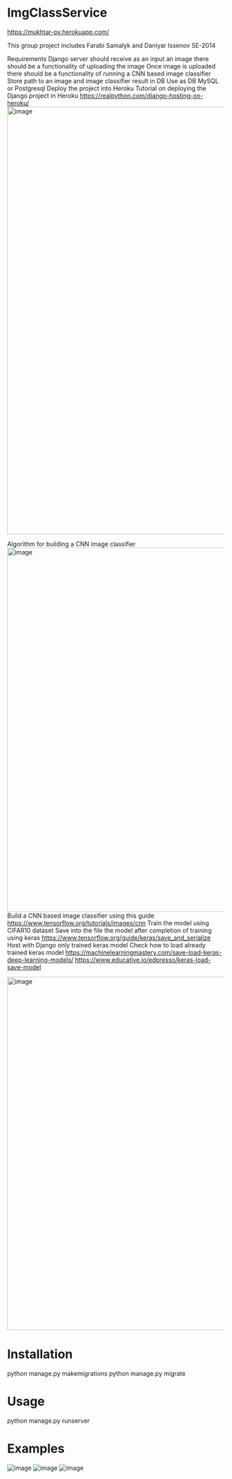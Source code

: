 # ImgClassService
https://mukhtar-py.herokuapp.com/

This group project includes Farabi Samalyk and Daniyar Issenov SE-2014

Requirements
Django server should receive as an input an image
there should be a functionality of uploading the image
Once image is uploaded there should be a functionality of running a CNN based image classifier
Store path to an image and image classifier result in DB
Use as DB MySQL or Postgresql
Deploy the project into Heroku
Tutorial on deploying the Django project in Heroku
https://realpython.com/django-hosting-on-heroku/
<img width="987" alt="image" src="https://user-images.githubusercontent.com/79573421/156716486-b2f6e0a2-1b29-4208-99c0-a59a72db4648.png">

Algorithm for building a CNN image classifier<img width="841" alt="image" src="https://user-images.githubusercontent.com/79573421/156716522-ed333c61-a99e-4374-a3d2-9045575d3559.png">
Build a CNN based image classifier using this guide
https://www.tensorflow.org/tutorials/images/cnn
Train the model using CIFAR10 dataset
Save into the file the model after completion of training using keras
https://www.tensorflow.org/guide/keras/save_and_serialize
Host with Django only trained keras model
Check how to load already trained keras model
https://machinelearningmastery.com/save-load-keras-deep-learning-models/
https://www.educative.io/edpresso/keras-load-save-model


<img width="815" alt="image" src="https://user-images.githubusercontent.com/79573421/156716541-18d4facb-ad63-4860-82d4-fd6916682f97.png">


# Installation
python manage.py makemigrations
python manage.py migrate

#  Usage
python manage.py runserver

# Examples
![image](https://user-images.githubusercontent.com/68743608/156688012-43dc9f79-f51f-4818-95b7-519996910955.png)
![image](https://user-images.githubusercontent.com/68743608/156688033-e225b6f2-0856-4497-8a2c-f343b84f4a8f.png)
![image](https://user-images.githubusercontent.com/68743608/156687978-67125132-1133-466c-8858-5d0c1f5bddb2.png)

